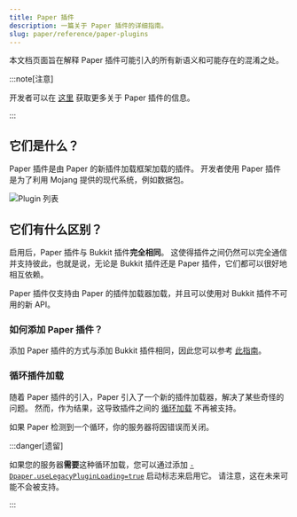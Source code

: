 ```yaml
---
title: Paper 插件
description: 一篇关于 Paper 插件的详细指南。
slug: paper/reference/paper-plugins
---
```


本文档页面旨在解释 Paper 插件可能引入的所有新语义和可能存在的混淆之处。

:::note[注意]

开发者可以在 [这里](/paper/dev/getting-started/paper-plugins) 获取更多关于 Paper 插件的信息。

:::

## 它们是什么？

Paper 插件是由 Paper 的新插件加载框架加载的插件。
开发者使用 Paper 插件是为了利用 Mojang 提供的现代系统，例如数据包。

![Plugin 列表](./assets/plugin-list.png)

## 它们有什么区别？

启用后，Paper 插件与 Bukkit 插件**完全相同**。
这使得插件之间仍然可以完全通信并支持彼此，也就是说，无论是 Bukkit 插件还是 Paper 插件，它们都可以很好地相互依赖。

Paper 插件仅支持由 Paper 的插件加载器加载，并且可以使用对 Bukkit 插件不可用的新 API。

### 如何添加 Paper 插件？

添加 Paper 插件的方式与添加 Bukkit 插件相同，因此您可以参考 [此指南](/paper/adding-plugins)。

### 循环插件加载

随着 Paper 插件的引入，Paper 引入了一个新的插件加载器，解决了某些奇怪的问题。
然而，作为结果，这导致插件之间的 [循环加载](/paper/dev/getting-started/paper-plugins#cyclic-plugin-loading) 不再被支持。

如果 Paper 检测到一个循环，你的服务器将因错误而关闭。

:::danger[遗留]

如果您的服务器**需要**这种循环加载，您可以通过添加 [`-Dpaper.useLegacyPluginLoading=true`](/paper/reference/system-properties#paperuselegacypluginloading) 启动标志来启用它。
请注意，这在未来可能不会被支持。

:::
